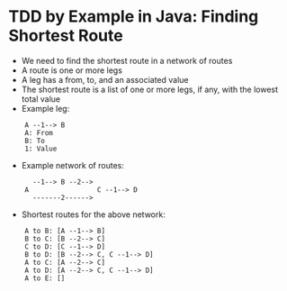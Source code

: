 # TDD by Example in Java: Finding Shortest Route

- We need to find the shortest route in a network of routes
- A route is one or more legs
- A leg has a from, to, and an associated value
- The shortest route is a list of one or more legs, if any, with the lowest total value
- Example leg:
```
    A --1--> B
    A: From
    B: To
    1: Value
```

- Example network of routes:
```
      --1--> B --2--> 
    A                 C --1--> D
      -------2------>
```

- Shortest routes for the above network:
```
    A to B: [A --1--> B]
    B to C: [B --2--> C]
    C to D: [C --1--> D]
    B to D: [B --2--> C, C --1--> D]
    A to C: [A --2--> C]
    A to D: [A --2--> C, C --1--> D]
    A to E: []
```
	